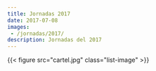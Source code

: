 ```yaml
---
title: Jornadas 2017
date: 2017-07-08
images:
 - /jornadas/2017/
description: Jornadas del 2017
---
```


{{< figure src="cartel.jpg" class="list-image" >}}
